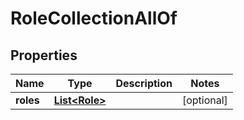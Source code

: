 

# RoleCollectionAllOf


## Properties

Name | Type | Description | Notes
------------ | ------------- | ------------- | -------------
**roles** | [**List&lt;Role&gt;**](Role.md) |  |  [optional]



